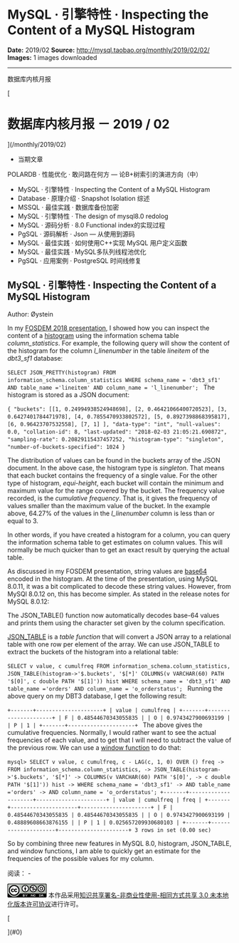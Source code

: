 # MySQL · 引擎特性 · Inspecting the Content of a MySQL Histogram

**Date:** 2019/02
**Source:** http://mysql.taobao.org/monthly/2019/02/02/
**Images:** 1 images downloaded

---

数据库内核月报

 [
 # 数据库内核月报 － 2019 / 02
 ](/monthly/2019/02)

 * 当期文章

 POLARDB · 性能优化 · 敢问路在何方 — 论B+树索引的演进方向（中）
* MySQL · 引擎特性 · Inspecting the Content of a MySQL Histogram
* Database · 原理介绍 · Snapshot Isolation 综述
* MSSQL · 最佳实践 · 数据库备份加密
* MySQL · 引擎特性 · The design of mysql8.0 redolog
* MySQL · 源码分析 · 8.0 Functional index的实现过程
* PgSQL · 源码解析 · Json — 从使用到源码
* MySQL · 最佳实践 · 如何使用C++实现 MySQL 用户定义函数
* MySQL · 最佳实践 · MySQL多队列线程池优化
* PgSQL · 应用案例 · PostgreSQL 时间线修复

 ## MySQL · 引擎特性 · Inspecting the Content of a MySQL Histogram 
 Author: Øystein 

 In my [FOSDEM 2018 presentation](https://archive.fosdem.org/2018/schedule/event/mysql_histogram/), I showed how you can inspect the content of a [histogram](https://mysqlserverteam.com/histogram-statistics-in-mysql/) using the information schema table *column_statistics*. For example, the following query will show the content of the histogram for the column *l_linenumber* in the table *lineitem* of the *dbt3_sf1* database:

`SELECT JSON_PRETTY(histogram)
 FROM information_schema.column_statistics
 WHERE schema_name = 'dbt3_sf1'
 AND table_name ='lineitem'
 AND column_name = 'l_linenumber';
`
The histogram is stored as a JSON document:

`{
 "buckets": [[1, 0.24994938524948698], [2, 0.46421066400720523],
 [3, 0.6427401784471978], [4, 0.7855470933802572],
 [5, 0.8927398868395817], [6, 0.96423707532558], [7, 1] ],
 "data-type": "int",
 "null-values": 0.0,
 "collation-id": 8,
 "last-updated": "2018-02-03 21:05:21.690872",
 "sampling-rate": 0.20829115437457252,
 "histogram-type": "singleton",
 "number-of-buckets-specified": 1024
}
`

The distribution of values can be found in the buckets array of the JSON document. In the above case, the histogram type is *singleton*. That means that each bucket contains the frequency of a single value. For the other type of histogram, *equi-height*, each bucket will contain the minimum and maximum value for the range covered by the bucket. The frequency value recorded, is the *cumulative frequency*. That is, it gives the frequency of values smaller than the maximum value of the bucket. In the example above, 64.27% of the values in the *l_linenumber* column is less than or equal to 3.

In other words, if you have created a histogram for a column, you can query the information schema table to get estimates on column values. This will normally be much quicker than to get an exact result by querying the actual table.

As discussed in my FOSDEM presentation, string values are [base64](https://dev.mysql.com/doc/refman/8.0/en/string-functions.html#function_to-base64) encoded in the histogram. At the time of the presentation, using MySQL 8.0.11, it was a bit complicated to decode these string values. However, from MySQl 8.0.12 on, this has become simpler. As stated in the release notes for MySQL 8.0.12:

 The JSON_TABLE() function now automatically decodes base-64 values and prints them using the character set given by the column specification.

[JSON_TABLE](https://www.slideshare.net/oysteing/jsontable-the-best-of-both-worlds) is a *table function* that will convert a JSON array to a relational table with one row per element of the array. We can use JSON_TABLE to extract the buckets of the histogram into a relational table:

`SELECT v value, c cumulfreq
FROM information_schema.column_statistics,
 JSON_TABLE(histogram->'$.buckets', '$[*]'
 COLUMNS(v VARCHAR(60) PATH '$[0]',
 c double PATH '$[1]')) hist
 WHERE schema_name = 'dbt3_sf1'
 AND table_name ='orders'
 AND column_name = 'o_orderstatus';
`
Running the above query on my DBT3 database, I get the following result:

`+-------+---------------------+
| value | cumulfreq |
+-------+---------------------+
| F | 0.48544670343055835 |
| O | 0.9743427900693199 |
| P | 1 |
+-------+---------------------+
`
The above gives the cumulative frequencies. Normally, I would rather want to see the actual frequencies of each value, and to get that I will need to subtract the value of the previous row. We can use a [window function](http://www.mysqltutorial.org/mysql-window-functions/) to do that:

`mysql> SELECT v value, c cumulfreq, c - LAG(c, 1, 0) OVER () freq
 -> FROM information_schema.column_statistics,
 -> JSON_TABLE(histogram->'$.buckets', '$[*]'
 -> COLUMNS(v VARCHAR(60) PATH '$[0]',
 -> c double PATH '$[1]')) hist
 -> WHERE schema_name = 'dbt3_sf1'
 -> AND table_name ='orders'
 -> AND column_name = 'o_orderstatus';
 +-------+---------------------+----------------------+
 | value | cumulfreq | freq |
 +-------+---------------------+----------------------+
 | F | 0.48544670343055835 | 0.48544670343055835 |
 | O | 0.9743427900693199 | 0.48889608663876155 |
 | P | 1 | 0.025657209930680103 |
 +-------+---------------------+----------------------+
3 rows in set (0.00 sec)
`

So by combining three new features in MySQL 8.0, histogram, JSON_TABLE, and window functions, I am able to quickly get an estimate for the frequencies of the possible values for my column.

 阅读： - 

[![知识共享许可协议](.img/8232d49bd3e9_88x31.png)](http://creativecommons.org/licenses/by-nc-sa/3.0/)
本作品采用[知识共享署名-非商业性使用-相同方式共享 3.0 未本地化版本许可协议](http://creativecommons.org/licenses/by-nc-sa/3.0/)进行许可。

 [

 ](#0)